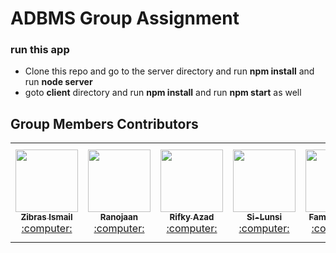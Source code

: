 # ADBMS Group Assignment


### run this app

- Clone this repo and go to the server directory and run **npm install** and run **node server**
- goto **client** directory and run **npm install** and run **npm start** as well


## Group Members Contributors

<!-- ALL-CONTRIBUTORS-LIST:START - Do not remove or modify this section -->
<!-- prettier-ignore-start -->
<!-- markdownlint-disable -->

<table>
<tr>
  <td align="center"><a href="https://github.com/ZibrasIsmail"><kbd><img src="https://avatars3.githubusercontent.com/ZibrasIsmail?size=400" width="100px;" alt=""/></kbd><br /><sub><b>Zibras Ismail</b></sub></a><br /><a href="https://github.com/ZibrasIsmail/ADBMS/commits?author=ZibrasIsmail" title="Code"> :computer: </a> </td>
  <td align="center"><a href="https://github.com/Ranojaan"><kbd><img src="https://avatars3.githubusercontent.com/Ranojaan?size=400" width="100px;" alt=""/></kbd><br /><sub><b>Ranojaan</b></sub></a><br /><a href="https://github.com/ZibrasIsmail/ADBMS/commits?author=ZibrasIsmail" title="Code"> :computer: </a> </td>
  <td align="center"><a href="https://github.com/Rifky-azad"><kbd><img src="https://avatars3.githubusercontent.com/Rifky-azad?size=400" width="100px;" alt=""/></kbd><br /><sub><b>Rifky Azad</b></sub></a><br /><a href="https://github.com/ZibrasIsmail/ADBMS/commits?author=ZibrasIsmail" title="Code"> :computer: </a> </td>
    <td align="center"><a href="https://github.com/Si-Lunsi"><kbd><img src="https://avatars3.githubusercontent.com/Si-Lunsi?size=400" width="100px;" alt=""/></kbd><br /><sub><b>Si-Lunsi</b></sub></a><br /><a href="https://github.com/ZibrasIsmail/ADBMS/commits?author=ZibrasIsmail" title="Code"> :computer: </a> </td>
      <td align="center"><a href="https://github.com/Famith-Rosni"><kbd><img src="https://avatars3.githubusercontent.com/Famith-Rosni?size=400" width="100px;" alt=""/></kbd><br /><sub><b>Famith-Rosni</b></sub></a><br /><a href="https://github.com/ZibrasIsmail/ADBMS/commits?author=ZibrasIsmail" title="Code"> :computer: </a> </td>
        <td align="center"><a href="https://github.com/AdshayaniPirapaharan"><kbd><img src="https://avatars3.githubusercontent.com/AdshayaniPirapaharan?size=400" width="100px;" alt=""/></kbd><br /><sub><b>Adshayani Pirapaharan</b></sub></a><br /><a href="https://github.com/ZibrasIsmail/ADBMS/commits?author=ZibrasIsmail" title="Code"> :computer: </a> </td>
</tr>
</table>

<!-- markdownlint-enable -->
<!-- prettier-ignore-end -->
<!-- ALL-CONTRIBUTORS-LIST:END -->

